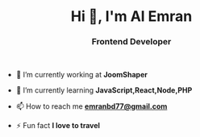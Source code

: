 <h1 align="center">Hi 👋, I'm Al Emran</h1>
<h3 align="center">Frontend Developer</h3>
<br />

- 🔭 I’m currently working at **JoomShaper**

- 🌱 I’m currently learning **JavaScript,React,Node,PHP**

- 📫 How to reach me **emranbd77@gmail.com**

- ⚡ Fun fact **I love to travel**
